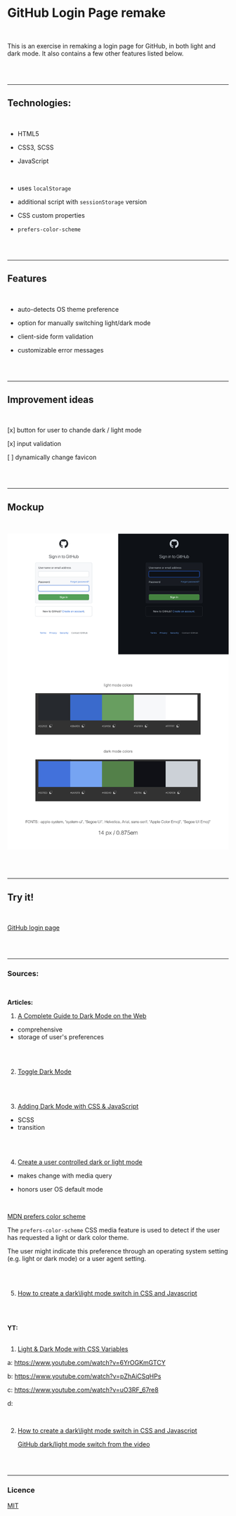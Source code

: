 # GitHub Login Page remake

<br>

This is an exercise in remaking a login page for GitHub, in both light and dark mode. It also contains a few other features listed below.

<br><br>

---

## Technologies:

<br>

- HTML5

- CSS3, SCSS

- JavaScript

<br>

- uses `localStorage`

- additional script with `sessionStorage` version

- CSS custom properties

- `prefers-color-scheme`

<br><br>

---

## Features

<br>

- auto-detects OS theme preference

- option for manually switching light/dark mode

- client-side form validation

- customizable error messages

<br><br>

---

## Improvement ideas

<br>

[x] button for user to chande dark / light mode

[x] input validation

[ ] dynamically change favicon

<br><br>

---

## Mockup

<br>

![UI mockup](./img/UI-mockup.jpg)

<br><br>

---

## Try it!

<br>

[GitHub login page](https://emarekica.github.io/github-login-remake/)

<br><br>

---

### Sources:

<br>

**Articles:**
<br>

1. [A Complete Guide to Dark Mode on the Web](https://css-tricks.com/a-complete-guide-to-dark-mode-on-the-web/)

- comprehensive
- storage of user's preferences

<br><br>

2. [Toggle Dark Mode](https://www.w3schools.com/howto/howto_js_toggle_dark_mode.asp)

<br><br>

3. [Adding Dark Mode with CSS & JavaScript](https://academind.com/tutorials/adding-dark-mode)

- SCSS
- transition

<br><br>

4. [Create a user controlled dark or light mode](https://piccalil.li/tutorial/create-a-user-controlled-dark-or-light-mode/)

- makes change with media query
  <br>

- honors user OS default mode

<br>

[MDN prefers color scheme](https://developer.mozilla.org/en-US/docs/Web/CSS/@media/prefers-color-scheme)

The `prefers-color-scheme` CSS media feature is used to detect if the user has requested a light or dark color theme.

The user might indicate this preference through an operating system setting (e.g. light or dark mode) or a user agent setting.

<br><br>

5. [How to create a dark\light mode switch in CSS and Javascript](https://codyhouse.co/blog/post/dark-light-switch-css-javascript)

<br><br>

**YT:**
<br><br>

1. [Light & Dark Mode with CSS Variables](https://www.youtube.com/watch?v=6YrOGKmGTCY&list=PLmGRn_VnTuAxIHKjfgoOEOIk72PeZdbaB&index=48)

a: https://www.youtube.com/watch?v=6YrOGKmGTCY

b: https://www.youtube.com/watch?v=pZhAiCSqHPs

c: https://www.youtube.com/watch?v=uO3RF_67re8

d:

<br>

2. [How to create a dark\light mode switch in CSS and Javascript](https://www.youtube.com/watch?v=py3W80hMuzE)

   [GitHub dark/light mode switch from the video](https://github.com/CodyHouse/dark-light-mode-switch)

<br><br>

---

### Licence

[MIT](https://choosealicense.com/licenses/mit/)
